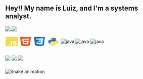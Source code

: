 ## Hey!! My name is Luiz, and I'm a systems analyst.


          
<a href="https://github.com/Felps-spb/github-readme-stats">
  <img height=200 align="center" src="https://github-readme-stats.vercel.app/api?username=Felps-spb&show_icons=true&theme=merko" />
</a>
<a href="https://github.com/Felps-spb/convoychat">
  <img height=200 align="center" src="https://github-readme-stats.vercel.app/api/top-langs?username=Felps-spb&layout=compact&langs_count=8&card_width=320&show_icons=true&theme=merko" />
</a>

<div style="display: inline_block"><br>
  <img align="center" alt="Js" height="30" width="40" src="https://raw.githubusercontent.com/devicons/devicon/master/icons/javascript/javascript-plain.svg">
  <img align="center" alt="HTML" height="30" width="40" src="https://raw.githubusercontent.com/devicons/devicon/master/icons/html5/html5-original.svg">
  <img align="center" alt="CSS" height="30" width="40" src="https://raw.githubusercontent.com/devicons/devicon/master/icons/css3/css3-original.svg">
  <img align="center" alt="Python" height="30" width="40" src="https://raw.githubusercontent.com/devicons/devicon/master/icons/python/python-original.svg">
  <img align="center" alt="java" height="30" width="40" src="https://cdn.jsdelivr.net/gh/devicons/devicon@latest/icons/java/java-plain.svg" />
   <img align="center" alt="java" height="30" width="40" src="https://cdn.jsdelivr.net/gh/devicons/devicon@latest/icons/cplusplus/cplusplus-original.svg" />
<img align="center" alt="java" height="40" width="40"  src="https://cdn.jsdelivr.net/gh/devicons/devicon@latest/icons/mysql/mysql-plain-wordmark.svg" />
  
</div>

##

<div> 
  <a href="https://instagram.com/l.fsantana" target="_blank"><img src="https://img.shields.io/badge/-Instagram-%23E4405F?style=for-the-badge&logo=instagram&logoColor=white" target="_blank"></a>
  <a href = "mailto:luizfelipespb22@gmail.com"><img src="https://img.shields.io/badge/-Gmail-%23333?style=for-the-badge&logo=gmail&logoColor=white" target="_blank"></a>
  <a href="https://www.linkedin.com/in/luiz-felipe-3210a82ab/" target="_blank"><img src="https://img.shields.io/badge/-LinkedIn-%230077B5?style=for-the-badge&logo=linkedin&logoColor=white" target="_blank"></a> 
  
</div>

###

<img src="https://raw.githubusercontent.com/maurodesouza/maurodesouza/output/snake.svg" alt="Snake animation" />


